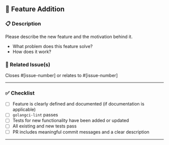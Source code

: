 ## 🚀 Feature Addition

### 📋 Description

Please describe the new feature and the motivation behind it.

- What problem does this feature solve?
- How does it work?

### 🔗 Related Issue(s)

Closes #[issue-number] or relates to #[issue-number]

---

### ✅ Checklist

- [ ] Feature is clearly defined and documented (if documentation is applicable)
- [ ] `golangci-lint` passes
- [ ] Tests for new functionality have been added or updated
- [ ] All existing and new tests pass
- [ ] PR includes meaningful commit messages and a clear description

---


